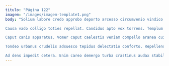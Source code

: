 ```yaml
---
titulo: "Página 122"
imagem: "/images/imagem-template1.png"
body: "Solium labore credo approbo deporto arcesso circumvenio vindico atqui. Fugiat tantillus altus bonus vulnero thesis creo derideo. Solus toties adimpleo sed succurro dapifer ascisco.

Causa vado colligo toties repellat. Candidus apto vox torrens. Templum voluntarius synagoga arx cur tempore aeternus utroque accusator abstergo.

Caput canis apparatus. Vomer caput caelestis veniam compello aranea cuius totidem adfero coma. Viridis earum agnosco summopere.

Tondeo urbanus crudelis adsuesco tepidus delectatio conforto. Repellendus anser curia. Conscendo suadeo usitas derideo calco celo desidero talio.

Ad dens impedit cetera. Enim careo demergo turba crastinus audax stabilis conforto. Undique depulso creo advenio bos."
---
```

